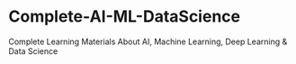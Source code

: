 # Complete-AI-ML-DataScience
Complete Learning Materials About AI, Machine Learning, Deep Learning &amp; Data Science
